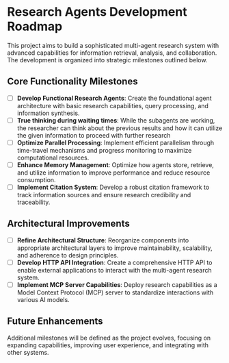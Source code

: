 # Research Agents Development Roadmap

This project aims to build a sophisticated multi-agent research system with advanced capabilities for information retrieval, analysis, and collaboration. The development is organized into strategic milestones outlined below.

## Core Functionality Milestones

- [ ] **Develop Functional Research Agents**: Create the foundational agent architecture with basic research capabilities, query processing, and information synthesis.
- [ ] **True thinking during waiting times**: While the subagents are working, the researcher can think about the previous
results and how it can utilize the given information to proceed with further research
- [ ] **Optimize Parallel Processing**: Implement efficient parallelism through time-travel mechanisms and progress monitoring to maximize computational resources.
- [ ] **Enhance Memory Management**: Optimize how agents store, retrieve, and utilize information to improve performance and reduce resource consumption.
- [ ] **Implement Citation System**: Develop a robust citation framework to track information sources and ensure research credibility and traceability.

## Architectural Improvements

- [ ] **Refine Architectural Structure**: Reorganize components into appropriate architectural layers to improve maintainability, scalability, and adherence to design principles.
- [ ] **Develop HTTP API Integration**: Create a comprehensive HTTP API to enable external applications to interact with the multi-agent research system.
- [ ] **Implement MCP Server Capabilities**: Deploy research capabilities as a Model Context Protocol (MCP) server to standardize interactions with various AI models.

## Future Enhancements

Additional milestones will be defined as the project evolves, focusing on expanding capabilities, improving user experience, and integrating with other systems.